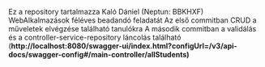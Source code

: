 Ez a repository tartalmazza Kaló Dániel (Neptun: BBKHXF) WebAlkalmazások féléves beadandó feladatát
Az első commitban CRUD a műveletek elvégzése található tanulókra
A második commitban a validálás és a controller-service-repository láncolás található
(**http://localhost:8080/swagger-ui/index.html?configUrl=/v3/api-docs/swagger-config#/main-controller/allStudents)**
